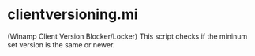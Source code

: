 # clientversioning.mi
(Winamp Client Version Blocker/Locker) This script checks if the mininum set version is the same or newer.
